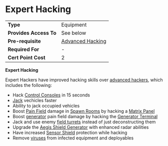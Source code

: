 # Expert Hacking

|                        |                                         |
| ---------------------- | --------------------------------------- |
| **Type**               | Equipment                               |
| **Provides Access To** | See below                               |
| **Pre-requisite**      | [Advanced Hacking](Advanced_Hacking.md) |
| **Required For**       | \-                                      |
| **Cert Point Cost**    | 2                                       |

**Expert Hacking**

Expert Hackers have improved hacking skills over
[advanced hackers](Advanced_Hacking.md), which includes the following:

- Hack [Control Consoles](../locations/Control_Console.md) in 15 seconds
- [Jack](../terminology/Jack.md) vechicles faster
- Ability to jack occupied vehicles
- Boost [Pain Field](../terminology/Pain_Field.md) damage in
  [Spawn Rooms](../locations/Spawn_Room.md) by hacking a
  [Matrix Panel](../items/Matrix_Panel.md)
- Boost [generator](../items/Generator.md) pain field damage by hacking the
  [Generator Terminal](../items/Generator_Terminal.md)
- Jack and use enemy [field turrets](../weapons/One-Manned_Field_Turret.md)
  instead of just deconstructing them
- Upgrade the [Aegis Shield Generator](../weapons/Aegis_Shield_Generator.md)
  with enhanced radar abilities
- Have increased [Sensor Shield](../implants/Sensor_Shield.md) protection while
  hacking
- Remove [viruses](../terminology/Virus.md) from infected equipment and
  deployables
